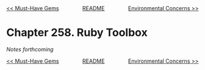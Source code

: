 <div>
<div style='float: left'><a href='ch257-must-have-gems.md'>&lt;&lt; Must-Have Gems</a></div>
<div style='float: right'><a href='ch259-environmental-concerns.md'>Environmental Concerns &gt;&gt;</a></div>
<div style='float: inline-auto;text-align:center'><a href='README.md'>README</a></div>
<div style="clear: both"></div>
</div>

# Chapter 258. Ruby Toolbox

*Notes forthcoming*

<div>
<div style='float: left'><a href='ch257-must-have-gems.md'>&lt;&lt; Must-Have Gems</a></div>
<div style='float: right'><a href='ch259-environmental-concerns.md'>Environmental Concerns &gt;&gt;</a></div>
<div style='float: inline-auto;text-align:center'><a href='README.md'>README</a></div>
<div style="clear: both"></div>
</div>